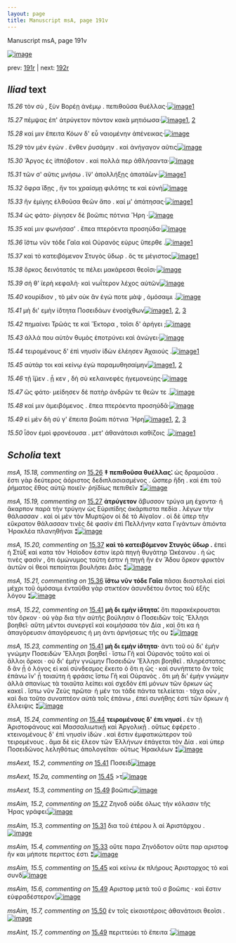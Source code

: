 ```yaml
---
layout: page
title: Manuscript msA, page 191v
---
```


Manuscript msA, page 191v

[![image](http://www.homermultitext.org/iipsrv?OBJ=IIP,1.0&FIF=/project/homer/pyramidal/deepzoom/hmt/vaimg/2017a/VA191VN_0693.tif&WID=100&CVT=JPEG)](http://www.homermultitext.org/ict2/?urn=urn:cite2:hmt:vaimg.2017a:VA191VN_0693)

prev:  [191r](../191r/) | next:  [192r](../192r/)

## *Iliad* text

*15.26* <a id="15.26"/> τὸν σὺ , ξὺν Βορέῃ ἀνέμῳ . πεπιθοῦσα θυέλλας·[![image](http://www.homermultitext.org/iipsrv?OBJ=IIP,1.0&FIF=/project/homer/pyramidal/deepzoom/hmt/vaimg/2017a/VA191VN_0693.tif&RGN=0.467,0.2397,0.398,0.0188&WID=1000&CVT=JPEG)](http://www.homermultitext.org/ict2/?urn=urn:cite2:hmt:vaimg.2017a:VA191VN_0693@0.467,0.2397,0.398,0.0188)[1](#msA_15.18)

*15.27* <a id="15.27"/> πέμψας ἐπ' ἀτρύγετον πόντον κακὰ μητιόωσα·[![image](http://www.homermultitext.org/iipsrv?OBJ=IIP,1.0&FIF=/project/homer/pyramidal/deepzoom/hmt/vaimg/2017a/VA191VN_0693.tif&RGN=0.469,0.2547,0.398,0.0263&WID=1000&CVT=JPEG)](http://www.homermultitext.org/ict2/?urn=urn:cite2:hmt:vaimg.2017a:VA191VN_0693@0.469,0.2547,0.398,0.0263)[1](#msAim_15.2), [2](#msA_15.19)

*15.28* <a id="15.28"/> καί μιν ἔπειτα Κόων δ' εὖ ναιομένην ἀπένεικας·[![image](http://www.homermultitext.org/iipsrv?OBJ=IIP,1.0&FIF=/project/homer/pyramidal/deepzoom/hmt/vaimg/2017a/VA191VN_0693.tif&RGN=0.472,0.2742,0.411,0.0263&WID=1000&CVT=JPEG)](http://www.homermultitext.org/ict2/?urn=urn:cite2:hmt:vaimg.2017a:VA191VN_0693@0.472,0.2742,0.411,0.0263)

*15.29* <a id="15.29"/> τὸν μὲν ἐγὼν . ἔνθεν ῥυσάμην . καὶ ἀνήγαγον αῦτις[![image](http://www.homermultitext.org/iipsrv?OBJ=IIP,1.0&FIF=/project/homer/pyramidal/deepzoom/hmt/vaimg/2017a/VA191VN_0693.tif&RGN=0.473,0.293,0.411,0.0263&WID=1000&CVT=JPEG)](http://www.homermultitext.org/ict2/?urn=urn:cite2:hmt:vaimg.2017a:VA191VN_0693@0.473,0.293,0.411,0.0263)

*15.30* <a id="15.30"/> Ἄργος ἐς ἱ̈ππόβοτον . καὶ πολλά περ ἀθλήσαντα·[![image](http://www.homermultitext.org/iipsrv?OBJ=IIP,1.0&FIF=/project/homer/pyramidal/deepzoom/hmt/vaimg/2017a/VA191VN_0693.tif&RGN=0.474,0.3095,0.411,0.0263&WID=1000&CVT=JPEG)](http://www.homermultitext.org/ict2/?urn=urn:cite2:hmt:vaimg.2017a:VA191VN_0693@0.474,0.3095,0.411,0.0263)

*15.31* <a id="15.31"/> τῶν σ' αῦτις μνήσω . ἵ̈ν' ἀπολλήξῃς ἀπατά̄ων·[![image](http://www.homermultitext.org/iipsrv?OBJ=IIP,1.0&FIF=/project/homer/pyramidal/deepzoom/hmt/vaimg/2017a/VA191VN_0693.tif&RGN=0.471,0.3298,0.411,0.0263&WID=1000&CVT=JPEG)](http://www.homermultitext.org/ict2/?urn=urn:cite2:hmt:vaimg.2017a:VA191VN_0693@0.471,0.3298,0.411,0.0263)[1](#msAim_15.3)

*15.32* <a id="15.32"/> ὄφρα ἴ̈δῃς , ἤν τοι χραίσμῃ φιλότης τε καὶ εὐνὴ[![image](http://www.homermultitext.org/iipsrv?OBJ=IIP,1.0&FIF=/project/homer/pyramidal/deepzoom/hmt/vaimg/2017a/VA191VN_0693.tif&RGN=0.471,0.3501,0.415,0.0263&WID=1000&CVT=JPEG)](http://www.homermultitext.org/ict2/?urn=urn:cite2:hmt:vaimg.2017a:VA191VN_0693@0.471,0.3501,0.415,0.0263)

*15.33* <a id="15.33"/> ἣν ἐμίγης ἐλθοῦσα θεῶν ἄπο . καί μ' ἀπάτησας·[![image](http://www.homermultitext.org/iipsrv?OBJ=IIP,1.0&FIF=/project/homer/pyramidal/deepzoom/hmt/vaimg/2017a/VA191VN_0693.tif&RGN=0.474,0.3696,0.415,0.0263&WID=1000&CVT=JPEG)](http://www.homermultitext.org/ict2/?urn=urn:cite2:hmt:vaimg.2017a:VA191VN_0693@0.474,0.3696,0.415,0.0263)[1](#msAim_15.4)

*15.34* <a id="15.34"/> ὡς φάτο· ῥίγησεν δὲ βοῶπις πότνια Ἥρη ·[![image](http://www.homermultitext.org/iipsrv?OBJ=IIP,1.0&FIF=/project/homer/pyramidal/deepzoom/hmt/vaimg/2017a/VA191VN_0693.tif&RGN=0.468,0.3862,0.388,0.0263&WID=1000&CVT=JPEG)](http://www.homermultitext.org/ict2/?urn=urn:cite2:hmt:vaimg.2017a:VA191VN_0693@0.468,0.3862,0.388,0.0263)

*15.35* <a id="15.35"/> καί μιν φωνήσασ' . ἔπεα πτερόεντα προσηύδα·[![image](http://www.homermultitext.org/iipsrv?OBJ=IIP,1.0&FIF=/project/homer/pyramidal/deepzoom/hmt/vaimg/2017a/VA191VN_0693.tif&RGN=0.47,0.4057,0.413,0.0263&WID=1000&CVT=JPEG)](http://www.homermultitext.org/ict2/?urn=urn:cite2:hmt:vaimg.2017a:VA191VN_0693@0.47,0.4057,0.413,0.0263)

*15.36* <a id="15.36"/> ἴ̈στω νῦν τόδε Γαῖα καὶ Οὐρανὸς εὐρυς ὕπερθε .[![image](http://www.homermultitext.org/iipsrv?OBJ=IIP,1.0&FIF=/project/homer/pyramidal/deepzoom/hmt/vaimg/2017a/VA191VN_0693.tif&RGN=0.468,0.4267,0.425,0.0263&WID=1000&CVT=JPEG)](http://www.homermultitext.org/ict2/?urn=urn:cite2:hmt:vaimg.2017a:VA191VN_0693@0.468,0.4267,0.425,0.0263)[1](#msA_15.21)

*15.37* <a id="15.37"/> καὶ τὸ κατειβόμενον Στυγὸς ὕδωρ . ὅς τε μέγιστος[![image](http://www.homermultitext.org/iipsrv?OBJ=IIP,1.0&FIF=/project/homer/pyramidal/deepzoom/hmt/vaimg/2017a/VA191VN_0693.tif&RGN=0.474,0.4433,0.425,0.0263&WID=1000&CVT=JPEG)](http://www.homermultitext.org/ict2/?urn=urn:cite2:hmt:vaimg.2017a:VA191VN_0693@0.474,0.4433,0.425,0.0263)[1](#msA_15.20)

*15.38* <a id="15.38"/> ὅρκος δεινότατός τε πέλει μακάρεσσι θεοῖσι·[![image](http://www.homermultitext.org/iipsrv?OBJ=IIP,1.0&FIF=/project/homer/pyramidal/deepzoom/hmt/vaimg/2017a/VA191VN_0693.tif&RGN=0.476,0.4636,0.425,0.0263&WID=1000&CVT=JPEG)](http://www.homermultitext.org/ict2/?urn=urn:cite2:hmt:vaimg.2017a:VA191VN_0693@0.476,0.4636,0.425,0.0263)

*15.39* <a id="15.39"/> σή θ' ϊερὴ κεφαλὴ· καὶ νωΐτερον λέχος αὐτῶν[![image](http://www.homermultitext.org/iipsrv?OBJ=IIP,1.0&FIF=/project/homer/pyramidal/deepzoom/hmt/vaimg/2017a/VA191VN_0693.tif&RGN=0.474,0.4808,0.425,0.0263&WID=1000&CVT=JPEG)](http://www.homermultitext.org/ict2/?urn=urn:cite2:hmt:vaimg.2017a:VA191VN_0693@0.474,0.4808,0.425,0.0263)

*15.40* <a id="15.40"/> κουρίδιον , τὸ μὲν οὐκ ἂν ἐγώ ποτε μὰψ , ὀμόσαιμι .[![image](http://www.homermultitext.org/iipsrv?OBJ=IIP,1.0&FIF=/project/homer/pyramidal/deepzoom/hmt/vaimg/2017a/VA191VN_0693.tif&RGN=0.478,0.5004,0.439,0.0263&WID=1000&CVT=JPEG)](http://www.homermultitext.org/ict2/?urn=urn:cite2:hmt:vaimg.2017a:VA191VN_0693@0.478,0.5004,0.439,0.0263)

*15.41* <a id="15.41"/> μὴ δι' εμὴν ἰ̈ότητα Ποσειδάων ἐνοσίχθων[![image](http://www.homermultitext.org/iipsrv?OBJ=IIP,1.0&FIF=/project/homer/pyramidal/deepzoom/hmt/vaimg/2017a/VA191VN_0693.tif&RGN=0.48,0.5192,0.383,0.0263&WID=1000&CVT=JPEG)](http://www.homermultitext.org/ict2/?urn=urn:cite2:hmt:vaimg.2017a:VA191VN_0693@0.48,0.5192,0.383,0.0263)[1](#msA_15.23), [2](#msAext_15.2), [3](#msA_15.22)

*15.42* <a id="15.42"/> πημαίνει Τρῶάς τε καὶ Ἕκτορα , τοῖσι δ' ἀρήγει ;[![image](http://www.homermultitext.org/iipsrv?OBJ=IIP,1.0&FIF=/project/homer/pyramidal/deepzoom/hmt/vaimg/2017a/VA191VN_0693.tif&RGN=0.477,0.5357,0.42,0.0293&WID=1000&CVT=JPEG)](http://www.homermultitext.org/ict2/?urn=urn:cite2:hmt:vaimg.2017a:VA191VN_0693@0.477,0.5357,0.42,0.0293)

*15.43* <a id="15.43"/> ἀλλά που αὐτὸν θυμὸς ἐποτρύνει καὶ ἀνώγει·[![image](http://www.homermultitext.org/iipsrv?OBJ=IIP,1.0&FIF=/project/homer/pyramidal/deepzoom/hmt/vaimg/2017a/VA191VN_0693.tif&RGN=0.478,0.5575,0.406,0.0293&WID=1000&CVT=JPEG)](http://www.homermultitext.org/ict2/?urn=urn:cite2:hmt:vaimg.2017a:VA191VN_0693@0.478,0.5575,0.406,0.0293)

*15.44* <a id="15.44"/> τειρομένους δ' ἐπὶ νηυσὶν ἰ̈δὼν ἐλέησεν Ἀχαιούς .[![image](http://www.homermultitext.org/iipsrv?OBJ=IIP,1.0&FIF=/project/homer/pyramidal/deepzoom/hmt/vaimg/2017a/VA191VN_0693.tif&RGN=0.482,0.577,0.418,0.0293&WID=1000&CVT=JPEG)](http://www.homermultitext.org/ict2/?urn=urn:cite2:hmt:vaimg.2017a:VA191VN_0693@0.482,0.577,0.418,0.0293)[1](#msA_15.24)

*15.45* <a id="15.45"/> αὐτάρ τοι καὶ κείνῳ ἐγὼ παραμυθησαίμην[![image](http://www.homermultitext.org/iipsrv?OBJ=IIP,1.0&FIF=/project/homer/pyramidal/deepzoom/hmt/vaimg/2017a/VA191VN_0693.tif&RGN=0.48,0.5928,0.396,0.0293&WID=1000&CVT=JPEG)](http://www.homermultitext.org/ict2/?urn=urn:cite2:hmt:vaimg.2017a:VA191VN_0693@0.48,0.5928,0.396,0.0293)[1](#msAext_15.2a), [2](#msAim_15.5)

*15.46* <a id="15.46"/> τῇ ἴ̈μεν . ᾗ κεν , δὴ σὺ κελαινεφὲς ἡγεμονεύῃς·[![image](http://www.homermultitext.org/iipsrv?OBJ=IIP,1.0&FIF=/project/homer/pyramidal/deepzoom/hmt/vaimg/2017a/VA191VN_0693.tif&RGN=0.481,0.6138,0.422,0.0293&WID=1000&CVT=JPEG)](http://www.homermultitext.org/ict2/?urn=urn:cite2:hmt:vaimg.2017a:VA191VN_0693@0.481,0.6138,0.422,0.0293)

*15.47* <a id="15.47"/> ὣς φάτο· μείδησεν δὲ πατὴρ ἀνδρῶν τε θεῶν τε .[![image](http://www.homermultitext.org/iipsrv?OBJ=IIP,1.0&FIF=/project/homer/pyramidal/deepzoom/hmt/vaimg/2017a/VA191VN_0693.tif&RGN=0.476,0.6326,0.425,0.0293&WID=1000&CVT=JPEG)](http://www.homermultitext.org/ict2/?urn=urn:cite2:hmt:vaimg.2017a:VA191VN_0693@0.476,0.6326,0.425,0.0293)

*15.48* <a id="15.48"/> καί μιν ἀμειβόμενος . ἔπεα πτερόεντα προσηύδᾱ·[![image](http://www.homermultitext.org/iipsrv?OBJ=IIP,1.0&FIF=/project/homer/pyramidal/deepzoom/hmt/vaimg/2017a/VA191VN_0693.tif&RGN=0.481,0.6484,0.436,0.0323&WID=1000&CVT=JPEG)](http://www.homermultitext.org/ict2/?urn=urn:cite2:hmt:vaimg.2017a:VA191VN_0693@0.481,0.6484,0.436,0.0323)

*15.49* <a id="15.49"/> εἰ μὲν δὴ σύ γ' ἔπειτα βοῶπι πότνια Ἥρη[![image](http://www.homermultitext.org/iipsrv?OBJ=IIP,1.0&FIF=/project/homer/pyramidal/deepzoom/hmt/vaimg/2017a/VA191VN_0693.tif&RGN=0.48,0.6657,0.392,0.0323&WID=1000&CVT=JPEG)](http://www.homermultitext.org/ict2/?urn=urn:cite2:hmt:vaimg.2017a:VA191VN_0693@0.48,0.6657,0.392,0.0323)[1](#msAim_15.6), [2](#msAint_15.7), [3](#msAext_15.3)

*15.50* <a id="15.50"/> ἶ̈σον ἐμοὶ φρονέουσα . μετ' ἀθανάτοισι καθίζοις .[![image](http://www.homermultitext.org/iipsrv?OBJ=IIP,1.0&FIF=/project/homer/pyramidal/deepzoom/hmt/vaimg/2017a/VA191VN_0693.tif&RGN=0.476,0.6875,0.443,0.0323&WID=1000&CVT=JPEG)](http://www.homermultitext.org/ict2/?urn=urn:cite2:hmt:vaimg.2017a:VA191VN_0693@0.476,0.6875,0.443,0.0323)[1](#msAim_15.7)

## *Scholia* text

*msA, 15.18, commenting on* [15.26](#15.26)  <a id="msA_15.18"/> **‡ πεπιθοῦσα θυέλλας⁚** ὡς δραμοῦσα . ἔστι γὰρ δεύτερος ἀόριστος δεδιπλασιασμένος . ὥσπερ ἥδη . καὶ ἐπι τοῦ ῥήματος ἔθος αὐτῷ ποιεῖν· ῥηϊδίως πεπιθεῖν ⁑[![image](http://www.homermultitext.org/iipsrv?OBJ=IIP,1.0&FIF=/project/homer/pyramidal/deepzoom/hmt/vaimg/2017a/VA191VN_0693.tif&RGN=0.202,0.1277,0.71,0.0346&WID=1000&CVT=JPEG)](http://www.homermultitext.org/ict2/?urn=urn:cite2:hmt:vaimg.2017a:VA191VN_0693@0.202,0.1277,0.71,0.0346)

*msA, 15.19, commenting on* [15.27](#15.27)  <a id="msA_15.19"/> **ἀτρύγετον** ἄβυσσον τρύγα μη έχοντα· ἠ ἄκαρπον παρὰ τὴν τρύγην ὡς Εὐριπίδης ἀκάρπιστα πεδία . λέγων τὴν θάλασσαν . καὶ οἱ μὲν τὸν Μυρτῷον οἱ δὲ τὸ Αἰγαῖον . οἱ δὲ ὑπερ τὴν εὔκρατον θάλασσαν τινὲς δὲ φασὶν ἐπὶ Πελλήνην κατα Γιγάντων ἀπιόντα Ἡρακλέα πλανηθῆναι ⁑[![image](http://www.homermultitext.org/iipsrv?OBJ=IIP,1.0&FIF=/project/homer/pyramidal/deepzoom/hmt/vaimg/2017a/VA191VN_0693.tif&RGN=0.206,0.142,0.71,0.0391&WID=1000&CVT=JPEG)](http://www.homermultitext.org/ict2/?urn=urn:cite2:hmt:vaimg.2017a:VA191VN_0693@0.206,0.142,0.71,0.0391)

*msA, 15.20, commenting on* [15.37](#15.37)  <a id="msA_15.20"/> **καὶ τὸ κατειβόμενον Στυγὸς ὕδωρ .** ἐπεὶ ἡ Στὺξ καὶ κατα τὸν Ἡσίοδον ἐστιν ἱερὰ πηγὴ θυγάτηρ Ὠκέανου . ἡ ὡς τινὲς φασὶν , ὅτι ὁμώνυμος ταύτη ἐστιν ἡ πηγὴ ἣν ἐν Ἄδου ὅρκον φρικτὸν ἀυτῶν οἱ θεοὶ πεποίηται βουλήσει Διὸς ⁑[![image](http://www.homermultitext.org/iipsrv?OBJ=IIP,1.0&FIF=/project/homer/pyramidal/deepzoom/hmt/vaimg/2017a/VA191VN_0693.tif&RGN=0.197,0.4298,0.246,0.0924&WID=1000&CVT=JPEG)](http://www.homermultitext.org/ict2/?urn=urn:cite2:hmt:vaimg.2017a:VA191VN_0693@0.197,0.4298,0.246,0.0924)

*msA, 15.21, commenting on* [15.36](#15.36)  <a id="msA_15.21"/> **ἴ̈στω νῦν τόδε Γαῖα** πᾶσαι διαστολαὶ εἰσὶ μέχρι τοῦ ὀμόσαιμι ἐνταῦθα γὰρ στικτέον ἀσυνδέτου ὄντος τοῦ ἑξῆς λόγου ⁑[![image](http://www.homermultitext.org/iipsrv?OBJ=IIP,1.0&FIF=/project/homer/pyramidal/deepzoom/hmt/vaimg/2017a/VA191VN_0693.tif&RGN=0.202,0.5116,0.229,0.0428&WID=1000&CVT=JPEG)](http://www.homermultitext.org/ict2/?urn=urn:cite2:hmt:vaimg.2017a:VA191VN_0693@0.202,0.5116,0.229,0.0428)

*msA, 15.22, commenting on* [15.41](#15.41)  <a id="msA_15.22"/> **μὴ δι εμὴν ἰ̈ότητα⁚** ὅτι παρακέκρουσται τὸν ὄρκον · οὐ γὰρ δια τὴν αὐτῆς βούλησιν ὁ Ποσειδῶν τοῖς Ἕλλησι βοηθεῖ· αὕτη μέντοι συνεργεῖ καὶ κοιμήσασα τὸν Δία , καὶ ὅτι κα ἡ ἀπαγόρευσιν ἀπαγόρευσις ἡ μη ἀντι ἀρνήσεως τῆς ου ⁑[![image](http://www.homermultitext.org/iipsrv?OBJ=IIP,1.0&FIF=/project/homer/pyramidal/deepzoom/hmt/vaimg/2017a/VA191VN_0693.tif&RGN=0.204,0.5485,0.237,0.0624&WID=1000&CVT=JPEG)](http://www.homermultitext.org/ict2/?urn=urn:cite2:hmt:vaimg.2017a:VA191VN_0693@0.204,0.5485,0.237,0.0624)

*msA, 15.23, commenting on* [15.41](#15.41)  <a id="msA_15.23"/> **μὴ δι εμὴν ἰ̈ότητα·** ἀντι τοῦ οὐ δι' ἐμὴν γνώμην Ποσειδὼν Ἕλλησι βοηθεῖ · ἴστω Γῆ καὶ Οὐρανὸς τοῦτο καὶ οἱ ἄλλοι ὄρκοι · οὐ δι' ἐμὴν γνώμην Ποσειδῶν Ἕλλησι βοηθεῖ . πληρέστατος δ ἂν ᾖ ὁ λόγος εἰ καὶ σύνδεσμος ἔκειτο ὁ ὅτι η ῶς · καὶ συνήπτετο ἂν τοῖς ἐπάνω ἵν' ᾖ τοιαύτη ἡ φράσις ἴστω Γῆ καὶ Οὐρανὸς . ὅτι μὴ δι' ἐμὴν γνώμην ἀλλὰ σπανίως τὰ τοιαῦτα λείπει καὶ σχεδὸν ἐπὶ μόνων τῶν ὅρκων ὡς κακεῖ . ἴστω νῦν Ζεὺς πρῶτα· ἡ μέν τοι τάδε πάντα τελείεται · τάχα οὖν , καὶ δια τοῦτο συναπτέον αὐτὰ τοῖς ἐπάνω , ἐπεὶ συνήθης ἐστὶ τῶν ὄρκων ἡ ἔλλειψις ⁑[![image](http://www.homermultitext.org/iipsrv?OBJ=IIP,1.0&FIF=/project/homer/pyramidal/deepzoom/hmt/vaimg/2017a/VA191VN_0693.tif&RGN=0.204,0.6041,0.24,0.145&WID=1000&CVT=JPEG)](http://www.homermultitext.org/ict2/?urn=urn:cite2:hmt:vaimg.2017a:VA191VN_0693@0.204,0.6041,0.24,0.145)

*msA, 15.24, commenting on* [15.44](#15.44)  <a id="msA_15.24"/> **τειρομένους δ' ἐπι νηυσί .** ἐν τῇ Ἀριστοφάνους καὶ Μασσαλιωτικῇ καὶ Ἀργολικῇ . οὕτως ἐφέρετο . κτεινομένους δ' ἐπὶ νηυσὶν ἰδών . καὶ ἔστιν ἐμφατικώτερον τοῦ τειρομένους . ἅμα δὲ εἰς ἔλεον τῶν Ἑλλήνων ἐπάγεται τὸν Δία . καὶ ὑπερ Ποσειδῶνος λεληθότως ἀπολογεῖται· οὕτως Ἡρακλέων ⁑[![image](http://www.homermultitext.org/iipsrv?OBJ=IIP,1.0&FIF=/project/homer/pyramidal/deepzoom/hmt/vaimg/2017a/VA191VN_0693.tif&RGN=0.215,0.7243,0.703,0.0541&WID=1000&CVT=JPEG)](http://www.homermultitext.org/ict2/?urn=urn:cite2:hmt:vaimg.2017a:VA191VN_0693@0.215,0.7243,0.703,0.0541)

*msAext, 15.2, commenting on* [15.41](#15.41)  <a id="msAext_15.2"/> Ποσειδ[![image](http://www.homermultitext.org/iipsrv?OBJ=IIP,1.0&FIF=/project/homer/pyramidal/deepzoom/hmt/vaimg/2017a/VA191VN_0693.tif&RGN=0.147,0.5222,0.048,0.0233&WID=1000&CVT=JPEG)](http://www.homermultitext.org/ict2/?urn=urn:cite2:hmt:vaimg.2017a:VA191VN_0693@0.147,0.5222,0.048,0.0233)

*msAext, 15.2a, commenting on* [15.45](#15.45)  <a id="msAext_15.2a"/> >τ[![image](http://www.homermultitext.org/iipsrv?OBJ=IIP,1.0&FIF=/project/homer/pyramidal/deepzoom/hmt/vaimg/2017a/VA191VN_0693.tif&RGN=0.134,0.6213,0.035,0.0233&WID=1000&CVT=JPEG)](http://www.homermultitext.org/ict2/?urn=urn:cite2:hmt:vaimg.2017a:VA191VN_0693@0.134,0.6213,0.035,0.0233)

*msAext, 15.3, commenting on* [15.49](#15.49)  <a id="msAext_15.3"/> βοῶπις[![image](http://www.homermultitext.org/iipsrv?OBJ=IIP,1.0&FIF=/project/homer/pyramidal/deepzoom/hmt/vaimg/2017a/VA191VN_0693.tif&RGN=0.15,0.6784,0.051,0.0203&WID=1000&CVT=JPEG)](http://www.homermultitext.org/ict2/?urn=urn:cite2:hmt:vaimg.2017a:VA191VN_0693@0.15,0.6784,0.051,0.0203)

*msAim, 15.2, commenting on* [15.27](#15.27)  <a id="msAim_15.2"/> Ζηνοδ οὐδε όλως τὴν κόλασιν τῆς Ήρας γράφει⁚[![image](http://www.homermultitext.org/iipsrv?OBJ=IIP,1.0&FIF=/project/homer/pyramidal/deepzoom/hmt/vaimg/2017a/VA191VN_0693.tif&RGN=0.407,0.2554,0.071,0.0503&WID=1000&CVT=JPEG)](http://www.homermultitext.org/ict2/?urn=urn:cite2:hmt:vaimg.2017a:VA191VN_0693@0.407,0.2554,0.071,0.0503)

*msAim, 15.3, commenting on* [15.31](#15.31)  <a id="msAim_15.3"/> δια τοῦ ἑτέρου λ αἱ Ἀριστάρχου .[![image](http://www.homermultitext.org/iipsrv?OBJ=IIP,1.0&FIF=/project/homer/pyramidal/deepzoom/hmt/vaimg/2017a/VA191VN_0693.tif&RGN=0.414,0.3366,0.071,0.0255&WID=1000&CVT=JPEG)](http://www.homermultitext.org/ict2/?urn=urn:cite2:hmt:vaimg.2017a:VA191VN_0693@0.414,0.3366,0.071,0.0255)

*msAim, 15.4, commenting on* [15.33](#15.33)  <a id="msAim_15.4"/> οὔτε παρα Ζηνόδοτον οὔτε παρ αριστοφ ἢν και μήποτε περιττος ἐστι ⁑[![image](http://www.homermultitext.org/iipsrv?OBJ=IIP,1.0&FIF=/project/homer/pyramidal/deepzoom/hmt/vaimg/2017a/VA191VN_0693.tif&RGN=0.412,0.3734,0.071,0.0616&WID=1000&CVT=JPEG)](http://www.homermultitext.org/ict2/?urn=urn:cite2:hmt:vaimg.2017a:VA191VN_0693@0.412,0.3734,0.071,0.0616)

*msAim, 15.5, commenting on* [15.45](#15.45)  <a id="msAim_15.5"/> καὶ κείνω ἐκ πλήρους Ἀρισταρχος τὸ καὶ συνδ[![image](http://www.homermultitext.org/iipsrv?OBJ=IIP,1.0&FIF=/project/homer/pyramidal/deepzoom/hmt/vaimg/2017a/VA191VN_0693.tif&RGN=0.431,0.6011,0.054,0.0436&WID=1000&CVT=JPEG)](http://www.homermultitext.org/ict2/?urn=urn:cite2:hmt:vaimg.2017a:VA191VN_0693@0.431,0.6011,0.054,0.0436)

*msAim, 15.6, commenting on* [15.49](#15.49)  <a id="msAim_15.6"/> Αριστοφ μετὰ τοῦ σ βοῶπις · καὶ ἔστιν εὐφραδέστερον⁚[![image](http://www.homermultitext.org/iipsrv?OBJ=IIP,1.0&FIF=/project/homer/pyramidal/deepzoom/hmt/vaimg/2017a/VA191VN_0693.tif&RGN=0.432,0.6732,0.055,0.0466&WID=1000&CVT=JPEG)](http://www.homermultitext.org/ict2/?urn=urn:cite2:hmt:vaimg.2017a:VA191VN_0693@0.432,0.6732,0.055,0.0466)

*msAim, 15.7, commenting on* [15.50](#15.50)  <a id="msAim_15.7"/> ἐν τοῖς εἰκαιοτέροις ἀθανάτοισι θεοῖσι .[![image](http://www.homermultitext.org/iipsrv?OBJ=IIP,1.0&FIF=/project/homer/pyramidal/deepzoom/hmt/vaimg/2017a/VA191VN_0693.tif&RGN=0.649,0.7077,0.185,0.0218&WID=1000&CVT=JPEG)](http://www.homermultitext.org/ict2/?urn=urn:cite2:hmt:vaimg.2017a:VA191VN_0693@0.649,0.7077,0.185,0.0218)

*msAint, 15.7, commenting on* [15.49](#15.49)  <a id="msAint_15.7"/> περιττεύει τὸ ἔπειτα ⁚[![image](http://www.homermultitext.org/iipsrv?OBJ=IIP,1.0&FIF=/project/homer/pyramidal/deepzoom/hmt/vaimg/2017a/VA191VN_0693.tif&RGN=0.869,0.6672,0.053,0.027&WID=1000&CVT=JPEG)](http://www.homermultitext.org/ict2/?urn=urn:cite2:hmt:vaimg.2017a:VA191VN_0693@0.869,0.6672,0.053,0.027)